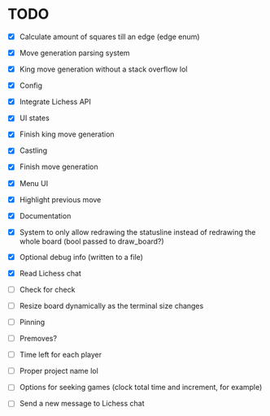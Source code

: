 # TODO

- [x] Calculate amount of squares till an edge (edge enum)
- [x] Move generation parsing system
- [x] King move generation without a stack overflow lol
- [x] Config
- [x] Integrate Lichess API
- [x] UI states
- [x] Finish king move generation
- [x] Castling
- [x] Finish move generation
- [x] Menu UI
- [x] Highlight previous move
- [x] Documentation
- [x] System to only allow redrawing the statusline instead of redrawing the whole board (bool passed to draw_board?)
- [x] Optional debug info (written to a file)
- [x] Read Lichess chat

- [ ] Check for check
- [ ] Resize board dynamically as the terminal size changes
- [ ] Pinning
- [ ] Premoves?
- [ ] Time left for each player
- [ ] Proper project name lol
- [ ] Options for seeking games (clock total time and increment, for example)
- [ ] Send a new message to Lichess chat
